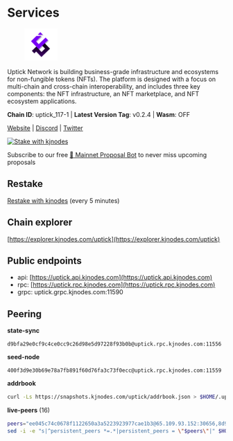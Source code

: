 # Services

<figure><img src="https://raw.githubusercontent.com/kj89/cosmos-images/main/logos/uptick.png" alt=""><figcaption></figcaption></figure>

Uptick Network is building business-grade infrastructure and  ecosystems for non-fungible tokens (NFTs). The platform is  designed with a focus on multi-chain and cross-chain interoperability,  and includes three key components: the NFT infrastructure, an NFT  marketplace, and NFT ecosystem applications.

**Chain ID**: uptick_117-1 | **Latest Version Tag**: v0.2.4 | **Wasm**: OFF

[Website](https://uptick.network) | [Discord](https://discord.gg/UzeHS7fu5H) | [Twitter](https://twitter.com/uptickproject)

[![Stake with kjnodes](https://i.ibb.co/cr44Q8j/button-stake-with-kjnodes.png)](https://restake.app/uptick/uptickvaloper1jqpaf0vgzlxvjx5meq8huweuv2nguqe20seefq)

Subscribe to our free [🤖 Mainnet Proposal Bot](https://t.me/kjnodes_proposal_bot) to never miss upcoming proposals

## Restake

[Restake with kjnodes](https://restake.app/uptick/uptickvaloper1jqpaf0vgzlxvjx5meq8huweuv2nguqe20seefq) (every 5 minutes)
## Chain explorer
[https://explorer.kjnodes.com/uptick](https://explorer.kjnodes.com/uptick)

## Public endpoints

* api: [https://uptick.api.kjnodes.com](https://uptick.api.kjnodes.com)
* rpc: [https://uptick.rpc.kjnodes.com](https://uptick.rpc.kjnodes.com)
* grpc: uptick.grpc.kjnodes.com:11590

## Peering

**state-sync**

```text
d9bfa29e0cf9c4ce0cc9c26d98e5d97228f93b0b@uptick.rpc.kjnodes.com:11556
```

**seed-node**

```text
400f3d9e30b69e78a7fb891f60d76fa3c73f0ecc@uptick.rpc.kjnodes.com:11559
```

**addrbook**
```bash
curl -Ls https://snapshots.kjnodes.com/uptick/addrbook.json > $HOME/.uptickd/config/addrbook.json
```

**live-peers** (16)
```bash
peers="ee045c74c0678f1122650a3a5223923977cae1b3@65.109.93.152:30656,8d9bfdb1e2657959ec641828080052d554fbe248@65.108.205.47:36656,4914c40a9441895f355c600f38ed94756782ab99@146.59.81.204:27856,29269b318b35005b4ac39d010cbc3c41a5ab0833@185.144.99.33:26656,0720f8f6cd1f1bf1c9549cdb10b920a1583d7675@182.253.224.66:10656,d9bfa29e0cf9c4ce0cc9c26d98e5d97228f93b0b@65.109.88.38:11556,f05733da50967e3955e11665b1901d36291dfaee@65.108.195.30:21656,f2710fe78495a0645b690dbf9296b5d62bc2a39f@148.113.6.229:20456,755c376ec8df0c6fce6d3e28f3d9054de4fe456f@81.30.157.35:17656,ffd85619e0baed6ad09eec1e9c1651ded8e00b3b@82.165.186.119:26656,b45ee634889abf61c7212b03dbddb853a8a3bc09@185.48.24.112:15656,a5408575fc327823f73c153d9f89c932ac30a335@141.94.141.144:28056,024a9c6eb41193e7fc76544572c0a8370e80e953@65.109.92.240:3156,632c2362378546ab77883077861f38405c378d06@104.194.8.68:60556,34d28eeb7be1b245fd64ba2df4cdf62b5eb60dd3@202.61.240.155:30001,78017b785ef1f781a1f4090f9ecf4adb2b476ab9@217.197.117.53:36656"
sed -i -e "s|^persistent_peers *=.*|persistent_peers = \"$peers\"|" $HOME/.uptickd/config/config.toml
```

